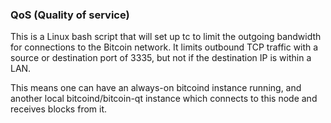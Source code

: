 ### QoS (Quality of service) ###

This is a Linux bash script that will set up tc to limit the outgoing bandwidth for connections to the Bitcoin network. It limits outbound TCP traffic with a source or destination port of 3335, but not if the destination IP is within a LAN.

This means one can have an always-on bitcoind instance running, and another local bitcoind/bitcoin-qt instance which connects to this node and receives blocks from it.
